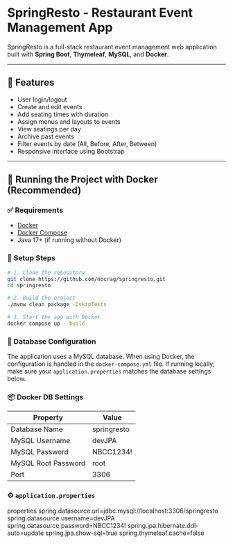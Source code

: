 # SpringResto - Restaurant Event Management App

SpringResto is a full-stack restaurant event management web application built with **Spring Boot**, **Thymeleaf**, **MySQL**, and **Docker**.

---

## 🚀 Features

- User login/logout
- Create and edit events
- Add seating times with duration
- Assign menus and layouts to events
- View seatings per day
- Archive past events
- Filter events by date (All, Before, After, Between)
- Responsive interface using Bootstrap

---

## 🐳 Running the Project with Docker (Recommended)

### ✅ Requirements

- [Docker](https://www.docker.com/)
- [Docker Compose](https://docs.docker.com/compose/)
- Java 17+ (if running without Docker)

### 🔧 Setup Steps

```bash
# 1. Clone the repository
git clone https://github.com/nocrag/springresto.git
cd springresto

# 2. Build the project
./mvnw clean package -DskipTests

# 3. Start the app with Docker
docker compose up --build
```

### 🔐 Database Configuration

The application uses a MySQL database. When using Docker, the configuration is handled in the
`docker-compose.yml` file. If running locally, make sure your `application.properties` matches
the database settings below.

### 📦 Docker DB Settings

| Property             | Value         |
|----------------------|---------------|
| Database Name        | springresto |
| MySQL Username       | devJPA      |
| MySQL Password       | NBCC1234!   |
| MySQL Root Password  | root        |
| Port                 | 3306        |

### ⚙️ `application.properties`

properties
spring.datasource.url=jdbc:mysql://localhost:3306/springresto
spring.datasource.username=devJPA
spring.datasource.password=NBCC1234!
spring.jpa.hibernate.ddl-auto=update
spring.jpa.show-sql=true
spring.thymeleaf.cache=false
